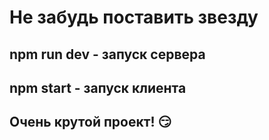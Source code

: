 # Не забудь поставить звезду

## npm run dev - запуск сервера

## npm start - запуск клиента

## Очень крутой проект! :smirk:
